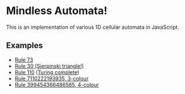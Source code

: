 # Mindless Automata!

This is an implementation of various 1D cellular automata in JavaScript.

## Examples

- [Rule 73](http://ogham.github.io/mindless-automata/?rule=73)
- [Rule 30 (Sierpinski triangle!)](http://ogham.github.io/mindless-automata/?rule=90&ic=middle)
- [Rule 110](http://ogham.github.io/mindless-automata/?rule=110) ([Turing complete](https://en.wikipedia.org/wiki/Rule_110))
- [Rule 7110222193935, 3-colour](http://ogham.github.io/mindless-automata/?rule=7110222193935&radix=3)
- [Rule 399454366486565, 4-colour](http://ogham.github.io/mindless-automata/?rule=399454366486565&ic=random&radix=4&panelSize=full&pixelSize=1&wrap=random)